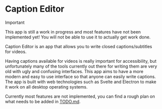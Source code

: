 # Caption Editor

> [!IMPORTANT]
> This app is still a work in progress and most features have not been implemented yet! You will not be able to use it to actually get work done.

Caption Editor is an app that allows you to write closed captions/subtitles for videos.

Having captions available for videos is really important for accessibility, but unfortunately many of the tools currently out there for writing them are very old with ugly and confusing interfaces. This app aims to have a more modern and easy to use interface so that anyone can easily write captions. The app is built with web technologies such as Svelte and Electron to make it work on all desktop operating systems.

Currently most features are not implemented, you can find a rough plan on what needs to be added in [TODO.md](TODO.md).